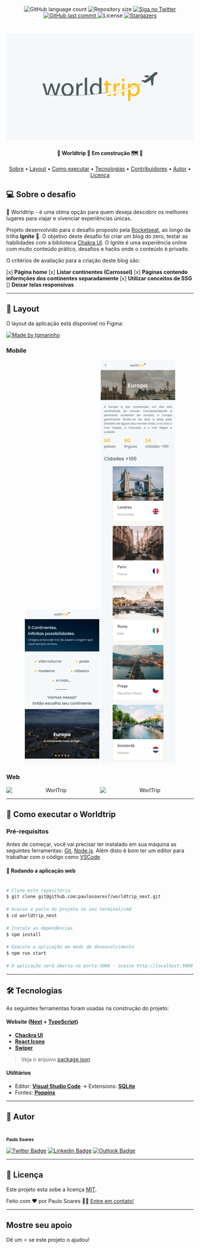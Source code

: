 
<p align="center">
  <img alt="GitHub language count" src="https://img.shields.io/github/languages/count/paulosoares7/worldtrip_next?color=%232304D361">

  <img alt="Repository size" src="https://img.shields.io/github/repo-size/paulosoares7/worldtrip_next">

  <a href="https://twitter.com/PauloRougdries/">
    <img alt="Siga no Twitter" src="https://img.shields.io/twitter/url?label=%40PauloRougdries&style=social&url=https%3A%2F%2Ftwitter.com%2FPauloRougdries">
  </a>
  
  <a href="https://github.com/paulosoares7/worldtrip_next/commits/main">
    <img alt="GitHub last commit" src="https://img.shields.io/github/last-commit/paulosoares7/worldtrip_next?color=%23E6000F">
  </a>
    
   <img alt="License" src="https://img.shields.io/badge/license-MIT-brightgreen">
   <a href="https://github.com/paulosaores7/worldtrip_next/stargazers">
    <img alt="Stargazers" src="https://img.shields.io/github/stars/paulosaores7/worldtrip_next?style=social">
  </a>
  
 
</p>
<h1 align="center">
    <img alt="WorlTrip" title="#WorlTrip" src="./public/bannerReadMe.png" />
</h1>

<h4 align="center"> 
	🚧  Worldtrip 🧭 Em construção 🗺 🚧
</h4>

<p align="center">
 <a href="#-sobre-o-projeto">Sobre</a> •
 <a href="#-layout">Layout</a> • 
 <a href="#-como-executar-o-projeto">Como executar</a> • 
 <a href="#-tecnologias">Tecnologias</a> • 
 <a href="#-contribuidores">Contribuidores</a> • 
 <a href="#-autor">Autor</a> • 
 <a href="#user-content--licença">Licença</a>
</p>


## 💻 Sobre o desafio

🧭 Worldtrip - é uma otima opção para quem deseja descobrir os melhores lugares para viajar e vivenciar experiências únicas.


Projeto desenvolvido para o desafio proposto pela [Rocketseat](https://rocketseat.com.br/), ao longo da trilha **Ignite** 🚀. O objetivo deste desafio foi criar um blog do zero, testar as habilidades com a biblioteca [Chakra UI](https://chakra-ui.com).
O Ignite é uma experiência online com muito conteúdo prático, desafios e hacks onde o conteúdo é privado.

O critérios de avaliação para a criação deste blog são:

[x]   **Página home**
[x]   **Listar continentes (Carrossel)**
[x]   **Páginas contendo informções dos continentes separadamente**
[x]   **Utilizar conceitos de SSG**
[]   **Deixar telas responsivas**


---

## 🎨 Layout

O layout da aplicação está disponível no Figma:

<a href="https://www.figma.com/file/9JH0RaDvhRYtNVYhMDjs1W/Desafio-1-Módulo-4-ReactJS-(Copy)?node-id=0%3A1">
  <img alt="Made by tgmarinho" src="https://img.shields.io/badge/Acessar%20Layout%20-Figma-%2304D361">
</a>


### Mobile

<p align="center">
  <img alt="WorlTrip" title="#WorlTrip" src="./public/home-mobile.png" width="200px">

  <img alt="WorlTrip" title="#WorlTrip" src="./public/post-mobile.png" width="200px">
</p>

### Web

<p align="center" style="display: flex; align-items: flex-start; justify-content: center;">
  <img alt="WorlTrip" title="#WorlTrip" src="./home.png" width="400px">

  <img alt="WorlTrip" title="#WorlTrip" src="./post.png" width="400px">
</p>

---

## 🚀 Como executar o Worldtrip


### Pré-requisitos

Antes de começar, você vai precisar ter instalado em sua máquina as seguintes ferramentas:
[Git](https://git-scm.com), [Node.js](https://nodejs.org/en/). 
Além disto é bom ter um editor para trabalhar com o código como [VSCode](https://code.visualstudio.com/)

#### 🧭 Rodando a aplicação web

```bash

# Clone este repositório
$ git clone git@github.com:paulosoares7/worldtrip_next.git

# Acesse a pasta do projeto no seu terminal/cmd
$ cd worldtrip_next

# Instale as dependências
$ npm install

# Execute a aplicação em modo de desenvolvimento
$ npm run start

# A aplicação será aberta na porta:3000 - acesse http://localhost:3000

```

---

## 🛠 Tecnologias

As seguintes ferramentas foram usadas na construção do projeto:

#### **Website**  ([Next](https://https://nextjs.org)  +  [TypeScript](https://www.typescriptlang.org/))

-   **[Chackra UI](https://chakra-ui.com)**
-   **[React Icons](https://react-icons.github.io/react-icons/)**
-   **[Swiper](https://swiperjs.com)**

> Veja o arquivo  [package.json](https://github.com/paulosoares7/worldtrip_next/blob/main/package.json)

#### [](https://github.com/paulosoares7/worldtrip_next#utilit%C3%A1rios)**Utilitários**

-   Editor:  **[Visual Studio Code](https://code.visualstudio.com/)**  → Extensions:  **[SQLite](https://marketplace.visualstudio.com/items?itemName=alexcvzz.vscode-sqlite)**
-   Fontes:  **[Poppins](https://fonts.google.com/specimen/Poppins)**

---

## 🦸 Autor

 <img style="border-radius: 50%;" src="https://avatars.githubusercontent.com/u/86863196?v=4" width="100px;" alt=""/>
 <br />
 <sub><b>Paulo Soares</b></sub>
 <br />

[![Twitter Badge](https://img.shields.io/badge/-@PauloRougdries-1ca0f1?style=flat-square&labelColor=1ca0f1&logo=twitter&logoColor=white&link=https://twitter.com/PauloRougdries)](https://twitter.com/PauloRougdries) [![Linkedin Badge](https://img.shields.io/badge/-Paulo-blue?style=flat-square&logo=Linkedin&logoColor=white&link=https://www.linkedin.com/in/paulosoares7/)](https://www.linkedin.com/in/paulosoares7/) 
[![Outlook Badge](https://img.shields.io/badge/-paulosoaresrodrigues@outlook.com-0078D4?style=flat-square&logo=Microsoft-Outlook&logoColor=white&link=mailto:tgmarinho@gmail.com)](mailto:paulosoaresrodrigues@outlook.com)


---

## 📝 Licença

Este projeto esta sobe a licença [MIT](./LICENSE).

Feito com ❤️ por Paulo Soares 👋🏽 [Entre em contato!](https://www.linkedin.com/in/paulosoares7)

---

## Mostre seu apoio

Dê um ⭐ se este projeto o ajudou!